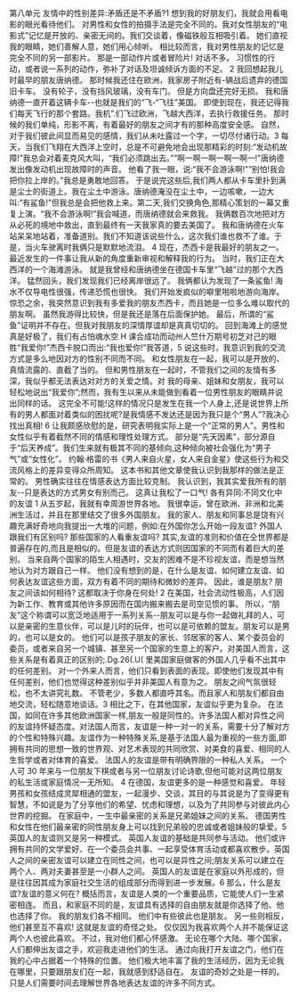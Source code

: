 第八单元
友情中的性别差异:矛盾还是不矛盾?1 想到我的好朋友们，我就会用看电影的眼光看待他们。 对男性和女性的拍摄手法是完全不同的。我对女性朋友的“电影式”记忆是开放的、亲密无间的。我们交谈着，像磁铁般互相吸引着。 她们直视我的眼睛，她们善解人意，她们用心倾听。 相比较而言，我对男性朋友的记忆是完全不同的另一部影片。 那是一部动作片或者冒险片! 对话不多。 习惯性的行动，或者说一系列的动作，弥补了对话及坦诚倾诉方面的不足。
2 我回想起我儿时最早的朋友唐纳德。 那时候我还住在欧洲，我家房子附近有-辆战后遗弃的德国旧卡车。 没有轮子，没有挡风玻璃，没有车门。 但是方向盘还完好无损。 我和唐纳德一直开着这辆卡车--也就是我们的“飞-“飞往”美国。 即使到现在，我还记得我们每天飞行的那个套路。我机”.们飞过欧洲，飞越大西洋，去执行救援任务。 那时候的我们单纯，形影不离，有着最好的朋友之间才有的那种高度安全感。 自然，对于我们彼此间显而易见的感情，我们从未吐露过一个字，一切尽付诸行动。3 每天，当我们飞翔在大西洋上空时，总是不可避免地会出现那精彩的时刻:“发动机故障!”我总会对着麦克风大叫，“我们必须跳出去。”“啊一啊一啊一啊一啊一!”唐纳德发出像发动机出现故障时的声音。 他看了我一眼，说:“我不会游泳啊!”“别怕!我会把你拉上岸的。”我总是勇敢地回答。 于是说完这些后,我们两人都从卡车里扑到满是尘士的街道上。我在尘土中游泳。唐纳德淹没在尘土中，一边咳嗽，一边大叫:“有鲨鱼!”但我总是会把他救上来。第二天,我们交换角色,那精心策划的一幕又重复上演。“我不会游泳啊!”我会喊道，而唐纳德就会来救我。 我俩数百次地把对方从必死的境地中救出，直到最终有一天我家真的要去美国了。 我和唐纳德在火车站呆呆地站着，准备道别。我们不知道该说些什么，这次我们谁也救不了谁。于是，当火车驶离时我俩只是默默地流泪。
4 现在，杰西卡是我最好的朋友之一。 最近发生的一件事让我从新的角度重新审视和解释我的行为。 当时，我们正在大西洋的一个海滩游泳。 就是我曾经和唐纳德坐在德国卡车里“飞越”过的那个大西洋。 猛然回头，我们发现我们已经离岸很远了。 我俩都认为发现了一条鲨鱼! 海水不仅导电性很强，传递恐慌也很快。 我们开始发疯似的噼里啪啦地游向海岸。 惊恐之余，我突然意识到我有多爱我的朋友杰西卡，而且她是一位多么难以取代的朋友啊。 虽然我游得比较快，但是我还是落在后面保护她。 最后，所谓的“鲨鱼”证明并不存在。但我对我朋友的深情厚谊却是真真切切的。 回到海滩上的感觉真是好极了，我们有占怕魂水空 H 课合成功而动州人竺什万期号初芝对己的眼胜“我爱你!”杰西卡脱口而出:“我也爱你!”我答道，5 说这些时，我意识到我的交流方式是多么地因对方的性别不同而不同。 和女性朋友在一起，我可以是开放的、真情流露的、直截了当的。 但和男性朋友在一起时，不管我们之间的友情有多深，我似乎都无法表达对对方的关爱之情。对
我的母亲、姐妹和女朋友，我可以轻松地说出“我爱你”;然而，我有生以来从未能做到看着一位男性朋友的眼睛并说出同样的话。 这完全不可能!这样的情况只是发生在我一个人身上,还是说世界上所有的男人都面对着类似的困扰呢?是我情感不发达还是因为我只是个“男人”?我决心找出真相!
6 让我颇感欣慰的是，研究表明我实际上是一个“正常的男人”。男性和女性似乎有着截然不同的情感和理性处理方式。 部分是“先天因素”，部分源自于“后天养成”。我们生来就有极其不同的基倾向,这种倾向被社会强化为“男子气”或“女性化”。 约翰·格雷的书《男人来自火星，女人来自金星》使这些行为和交流风格上的差异变得众所周知。 这本书和其他文章使我认识到我那样的做法是正常的。 男性确实往往在情感表达方面比较克制。 我认识到，我其实爱我所有的朋友--只是表达的方式男女有别而己。 这真让我松了一口气!
各有异同:不同文化中的友谊 1 从五岁起，我就有幸周游世界各地。 我很幸运，曾在欧洲、非洲和北美洲生活过，并且在那里结交了很多外国朋友。 我的家人、朋友和同事总是饶有兴趣充满好奇地向我提出一大堆的问题，例如:在外国你怎么开始一段友谊? 外国人跟我们有区别吗? 那些国家的人看重友谊吗? 其实,友谊的准则和价值在仝世界都是普遍存在的,而且是相似的。但是友谊的表达方式则因国家的不同而有着巨大的差别。 当来自两个国家的陌生人相遇时，交友的困难不是不珍视友谊，而是想当然地认为对方跟自己一样。 他们没有想到的是，在什么是友谊、如何建立友谊、如何表达友谊这些方面，双方有着不同的期待和微妙的差异。 因此，谁是朋友? 朋友之间该如何相待? 这都取决于你身在何处!
2 在美国，社会流动性极高，人们因为新工作、教育或其他许多原因而在国内搬来搬去是司空见惯的事。 所以，“朋友”这个称谓可以宽泛地适用于一系列关系--朋友可以是与你一起做礼拜的人，可以是亲密的生意伙伴，可以是儿时的玩伴，也可以是可依赖的盟友。朋友可以是男的，也可以是女的。 他们可以是孩子朋友的家长、邻居家的客人、某个委员会的委员，或者来自另一个城镇、甚至另一个国家的生意上的客户。对美国人而言，这些关系是有着真正的区别的;.Dg.26(.U( 里美国家庭做客的外国人几乎看不出其中的任何差别。 对一个外来人而言，他们只看到表面的表现。即使他们发现其中有任何差别，他们也觉得这种差别似乎并非美国人有意为之。 朋友之间气氛很轻松，也不太讲究礼数。 不管老少，多数人都直呼其名。而且家人和朋友们都自由地交流，轻松随意地谈话。3 相比之下，在其他国家，友谊似乎更为复杂。 在法国，如同在许多其他欧洲国家一样,朋友一般是同性的。许多法国人都对异性之间的友谊持怀疑态度。对法国人而言，友谊是一种一对一的关系，需要十分了解对方的个性和特殊兴趣。友谊作为一种特殊关系,是基于法国人最为重视的一些方面,即拥有共同的思想一致的世界观、对艺术表现的共同欣赏、对美食的喜爱、相同的人生哲学或者对体育的喜爱。 法国人的友谊是带有明确界限的一种私人关系。 一个人可 30 年来与一位朋友下棋或者与另一位朋友讨论诗歌,但他可能对这两位朋友的私生活或家庭情况一无所知。
4 在德国，友谊更多的是一种感觉和喜爱。 年轻男孩和女孩结成灵犀相通的盟友，一起漫步、交谈，其目的与其说是为了变得更有智慧，不如说是为了分享他们的希望、忧虑和理想，以及为了共同参与对彼此内心世界的挖掘。 在家庭中，一生中最亲密的关系是兄弟姐妹之间的关系。 德国男性和女性在他们最亲密的同性朋友身上可以找到兄弟般的忠诚或者姐妹般的挚爱。5 英国人的友谊则又是另一种模式。 英国人友谊的基础是共同参与活动。 他们或许拥有共同的文学爱好、在一个委员会共事、一起享受体育活动或都喜欢散步。英国人之间的亲密友谊可以建立在同性之间，也可以是异性之间;朋友关系可以建立在两个人、两对夫妻甚至是一小群人之间。 英国人的友谊是在家庭以外形成的，但是往往因其成为家庭社交生活的组成部分而得到进一步发展。6 那么，什么是友谊?友谊的意义何在? 概括而言，友谊是人类的一个重要品质，它能使人们一生紧密相连。 而且，和家庭不同的是，友谊具有选择的自由朋友就是你选择了他、他也选择了你。 我的朋友们各不相同。 他们中有些彼此也是朋友。 另一些则相反，他们甚至互不喜欢! 这就是友谊的奇怪之处。 仅仅因为我喜欢两个人并不能保证这两个人也彼此喜欢。 不过，我对他们都心怀感激。 无论在哪个大陆、哪个国家，人们都伸出友谊之手，欢迎我走进他们的生活。 通过向我打开友谊之门，他们在我的心中占据着一个特殊的位置。 他们极大地丰富了我的生活经历，因为无论我在哪里，只要跟朋友们在一起，我就感到舒适自在。 友谊的奇妙之处是一样的。 只是人们需要时间去理解世界各地表达友谊的许多不同方式。
